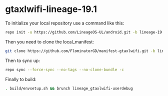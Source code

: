 
gtaxlwifi-lineage-19.1
===========

To initialize your local repository use a command like this:
````bash
repo init -u https://github.com/LineageOS-UL/android.git -b lineage-19.1 --git-lfs
````
Then you need to clone the local_manifest:
````bash
git clone https://github.com/FlominatorGD/manifest-gtaxlwifi.git -b lineage-19.1-gtaxl .repo/
````
Then to sync up:
````bash
repo sync --force-sync --no-tags --no-clone-bundle -c
````
Finally to build:
````bash
. build/envsetup.sh && brunch lineage_gtaxlwifi-userdebug
````
